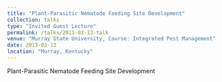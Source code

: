 ```yaml
---
title: "Plant-Parasitic Nematode Feeding Site Development"
collection: talks
type: "Invited Guest Lecture"
permalink: /talks/2013-03-13-talk
venue: "Murray State University, Course: Integrated Pest Management"
date: 2013-03-13
location: "Murray, Kentucky"
---
```


Plant-Parasitic Nematode Feeding Site Development